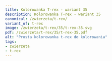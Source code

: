 ```yaml
---
title: Kolorowanka T-rex - wariant 35
description: Kolorowanka T-rex - wariant 35
canonical: /zwierzeta/t-rex/
variant_of: t-rex
image: /zwierzeta/t-rex/35/t-rex-35.svg
pdf: /zwierzeta/t-rex/35/t-rex-35.pdf
alt: "Prosta kolorowanka t-rex do kolorowania"
tags:
- zwierzeta
- t-rex
---
```

